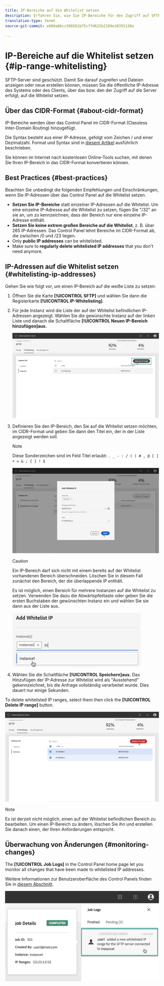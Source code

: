 ```yaml
---
title: IP-Bereiche auf die Whitelist setzen
description: Erfahren Sie, wie Sie IP-Bereiche für den Zugriff auf SFTP-Server auf die Whitelist auflisten
translation-type: tm+mt
source-git-commit: e080a86cc598581b75cffd622b2109e10355130a

---
```



# IP-Bereiche auf die Whitelist setzen {#ip-range-whitelisting}

SFTP-Server sind geschützt. Damit Sie darauf zugreifen und Dateien anzeigen oder neue erstellen können, müssen Sie die öffentliche IP-Adresse des Systems oder des Clients, über das bzw. den der Zugriff auf die Server erfolgt, auf die Whitelist setzen.

## Über das CIDR-Format {#about-cidr-format}

IP-Bereiche werden über das Control Panel im CIDR-Format (Classless Inter-Domain Routing) hinzugefügt.

Die Syntax besteht aus einer IP-Adresse, gefolgt vom Zeichen / und einer Dezimalzahl. Format und Syntax sind in [diesem Artikel](https://whatismyipaddress.com/cidr) ausführlich beschrieben.

Sie können im Internet nach kostenlosen Online-Tools suchen, mit denen Sie Ihren IP-Bereich in das CIDR-Format konvertieren können.

## Best Practices {#best-practices}

Beachten Sie unbedingt die folgenden Empfehlungen und Einschränkungen, wenn Sie IP-Adressen über das Control Panel auf die Whitelist setzen.

* **Setzen Sie IP-Bereiche** statt einzelner IP-Adressen auf die Whitelist. Um eine einzelne IP-Adresse auf die Whitelist zu setzen, fügen Sie "/32" an sie an, um zu kennzeichnen, dass der Bereich nur eine einzelne IP-Adresse enthält.
* **Setzen Sie keine extrem großen Bereiche auf die Whitelist**, z. B. über 265 IP-Adressen. Das Control Panel lehnt Bereiche im CIDR-Format ab, die zwischen /0 und /23 liegen.
* Only **public IP addresses** can be whitelisted.
* Make sure to **regularly delete whitelisted IP addresses** that you don't need anymore.

## IP-Adressen auf die Whitelist setzen {#whitelisting-ip-addresses}

Gehen Sie wie folgt vor, um einen IP-Bereich auf die weiße Liste zu setzen:

1. Öffnen Sie die Karte **[!UICONTROL SFTP]** und wählen Sie dann die Registerkarte **[!UICONTROL IP-Whitelisting]**.
1. Für jede Instanz wird die Liste der auf der Whitelist befindlichen IP-Adressen angezeigt. Wählen Sie die gewünschte Instanz auf der linken Liste und danach die Schaltfläche **[!UICONTROL Neuen IP-Bereich hinzufügen]aus.**

   ![](assets/control_panel_add_range.png)

1. Definieren Sie den IP-Bereich, den Sie auf die Whitelist setzen möchten, im CIDR-Format und geben Sie dann den Titel ein, der in der Liste angezeigt werden soll.

   >[!NOTE]
   >
   >Diese Sonderzeichen sind im Feld Titel erlaubt:
   > `. _ - : / ( ) # , @ [ ] + = & ; { } ! $`

   ![](assets/control_panel_add_range2.png)

   >[!CAUTION]
   >
   >Ein IP-Bereich darf sich nicht mit einem bereits auf der Whitelist vorhandenen Bereich überschneiden. Löschen Sie in diesem Fall zunächst den Bereich, der die überlappende IP enthält.
   >
   >Es ist möglich, einen Bereich für mehrere Instanzen auf die Whitelist zu setzen. Verwenden Sie dazu die Abwärtspfeiltaste oder geben Sie die ersten Buchstaben der gewünschten Instanz ein und wählen Sie sie dann aus der Liste aus.

   ![](assets/control_panel_add_range3.png)

1. Wählen Sie die Schaltfläche **[!UICONTROL Speichern]aus.** Das Hinzufügen der IP-Adresse zur Whitelist wird als "Ausstehend" gekennzeichnet, bis die Anfrage vollständig verarbeitet wurde. Dies dauert nur einige Sekunden.

To delete whitelisted IP ranges, select them then click the **[!UICONTROL Delete IP range]** button.

![](assets/control_panel_delete_range2.png)

>[!NOTE]
>
>Es ist derzeit nicht möglich, einen auf der Whitelist befindlichen Bereich zu bearbeiten. Um einen IP-Bereich zu ändern, löschen Sie ihn und erstellen Sie danach einen, der Ihren Anforderungen entspricht.

## Überwachung von Änderungen {#monitoring-changes}

The **[!UICONTROL Job Logs]** in the Control Panel home page let you monitor all changes that have been made to whitelisted IP addresses.

Weitere Informationen zur Benutzeroberfläche des Control Panels finden Sie in [diesem Abschnitt](../../discover/using/discovering-the-interface.md).

![](assets/control_panel_ip_logNEW.png)
